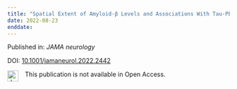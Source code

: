```yaml
---
title: "Spatial Extent of Amyloid-β Levels and Associations With Tau-PET and Cognition."
date: 2022-08-23
enddate:
---
```


Published in: *JAMA neurology*

DOI: [10.1001/jamaneurol.2022.2442](https://doi.org/10.1001/jamaneurol.2022.2442)

<img src="https://upload.wikimedia.org/wikipedia/commons/thumb/0/0e/Closed_Access_logo_transparent.svg/1200px-Closed_Access_logo_transparent.svg.png" alt="drawing" width="25" align="left"/> &nbsp;&nbsp;&nbsp;This publication is not available in Open Access.


